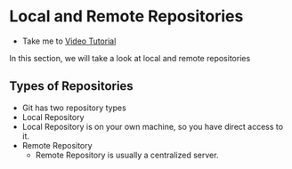 # Local and Remote Repositories
  - Take me to [Video Tutorial](https://kodekloud.com/courses/1085975/lectures/23529749)
  
In this section, we will take a look at local and remote repositories

## Types of Repositories
- Git has two repository types
 - Local Repository
  - Local Repository is on your own machine, so you have direct access to it.
 - Remote Repository
   - Remote Repository is usually a centralized server.
  




